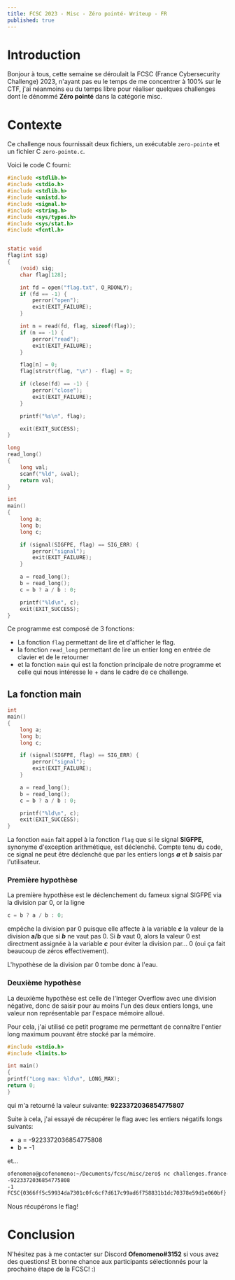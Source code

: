 ```yaml
---
title: FCSC 2023 - Misc - Zéro pointé- Writeup - FR
published: true
---
```



# [](#Introduction)Introduction

Bonjour à tous, cette semaine se déroulait la FCSC (France Cybersecurity Challenge) 2023, n'ayant pas eu le temps de me concentrer à 100% sur le CTF, j'ai néanmoins eu du temps libre pour réaliser quelques challenges dont le dénommé **Zéro pointé** dans la catégorie misc.


# [](#Contexte)Contexte

Ce challenge nous fournissait deux fichiers, un exécutable `zero-pointe` et un fichier C `zero-pointe.c`.

Voici le code C fourni:

```c
#include <stdlib.h>
#include <stdio.h>
#include <stdlib.h>
#include <unistd.h>
#include <signal.h>
#include <string.h>
#include <sys/types.h>
#include <sys/stat.h>
#include <fcntl.h>


static void
flag(int sig)
{
    (void) sig;
    char flag[128];

    int fd = open("flag.txt", O_RDONLY);
    if (fd == -1) {
        perror("open");
        exit(EXIT_FAILURE);
    }

    int n = read(fd, flag, sizeof(flag));
    if (n == -1) {
        perror("read");
        exit(EXIT_FAILURE);
    }

    flag[n] = 0;
    flag[strstr(flag, "\n") - flag] = 0;

    if (close(fd) == -1) {
        perror("close");
        exit(EXIT_FAILURE);
    }

    printf("%s\n", flag);

    exit(EXIT_SUCCESS);
}

long
read_long()
{
    long val;
    scanf("%ld", &val);
    return val;
}

int
main()
{
    long a;
    long b;
    long c;

    if (signal(SIGFPE, flag) == SIG_ERR) {
        perror("signal");
        exit(EXIT_FAILURE);
    }

    a = read_long();
    b = read_long();
    c = b ? a / b : 0;

    printf("%ld\n", c);
    exit(EXIT_SUCCESS);
}
```


Ce programme est composé de 3 fonctions:
- La fonction `flag` permettant de lire et d'afficher le flag.
- la fonction `read_long` permettant de lire un entier long en entrée de clavier et de le retourner
- et la fonction `main` qui est la fonction principale de notre programme et celle qui nous intéresse le + dans le cadre de ce challenge.


## [](#Main)La fonction main

```c
int
main()
{
    long a;
    long b;
    long c;

    if (signal(SIGFPE, flag) == SIG_ERR) {
        perror("signal");
        exit(EXIT_FAILURE);
    }

    a = read_long();
    b = read_long();
    c = b ? a / b : 0;

    printf("%ld\n", c);
    exit(EXIT_SUCCESS);
}
```

La fonction `main` fait appel à la fonction `flag` que si le signal **SIGFPE**, synonyme d'exception arithmétique, est déclenché. Compte tenu du code, ce signal ne peut être déclenché que par les entiers longs ***a*** et ***b*** saisis par l'utilisateur. 

### [](#Hyp-1)Première hypothèse

La première hypothèse est le déclenchement du fameux signal SIGFPE via la division par 0, or la ligne

```c
c = b ? a / b : 0;
```
empêche la division par 0 puisque elle affecte à la variable ***c*** la valeur de la division **a/b** que si ***b*** ne vaut pas 0. Si ***b*** vaut 0, alors la valeur 0 est directment assignée à la variable ***c*** pour éviter la division par... 0 (oui ça fait beaucoup de zéros effectivement).


L'hypothèse de la division par 0 tombe donc à l'eau.


### [](#Hyp-2)Deuxième hypothèse

La deuxième hypothèse est celle de l'Integer Overflow avec une division négative, donc de saisir pour au moins l'un des deux entiers longs, une valeur non représentable par l'espace mémoire alloué.


Pour cela, j'ai utilisé ce petit programe me permettant de connaître l'entier long maximum pouvant être stocké par la mémoire.

```c
#include <stdio.h>
#include <limits.h>

int main()
{
printf("Long max: %ld\n", LONG_MAX);
return 0;
}
```

qui m'a retourné la valeur suivante: **9223372036854775807**

Suite à cela, j'ai essayé de récupérer le flag avec les entiers négatifs longs suivants:
- a = -9223372036854775808
- b = -1

et...


```bash
ofenomeno@pcofenomeno:~/Documents/fcsc/misc/zero$ nc challenges.france-cybersecurity-challenge.fr 2050
-9223372036854775808
-1
FCSC{0366ff5c59934da7301c0fc6cf7d617c99ad6f758831b1dc70378e59d1e060bf}
```

Nous récupérons le flag!



# [](#Conclusion) Conclusion

N'hésitez pas à me contacter sur Discord **Ofenomeno#3152** si vous avez des questions! Et bonne chance aux participants sélectionnés pour la prochaine étape de la FCSC! :)

